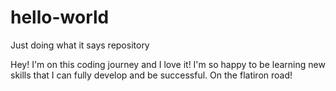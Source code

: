 # hello-world
Just doing what it says repository

Hey! I'm on this coding journey and I love it! I'm so happy to be learning new skills that I can fully develop and be successful.
On the flatiron road!
